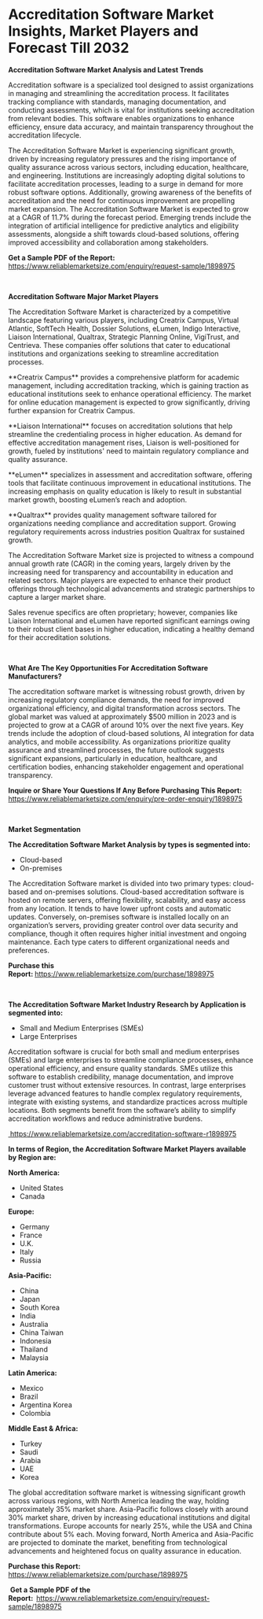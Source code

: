 <p><h1>Accreditation Software Market Insights, Market Players and Forecast Till 2032</h1></p><p><strong>Accreditation Software Market Analysis and Latest Trends</strong></p>
<p><p>Accreditation software is a specialized tool designed to assist organizations in managing and streamlining the accreditation process. It facilitates tracking compliance with standards, managing documentation, and conducting assessments, which is vital for institutions seeking accreditation from relevant bodies. This software enables organizations to enhance efficiency, ensure data accuracy, and maintain transparency throughout the accreditation lifecycle.</p><p>The Accreditation Software Market is experiencing significant growth, driven by increasing regulatory pressures and the rising importance of quality assurance across various sectors, including education, healthcare, and engineering. Institutions are increasingly adopting digital solutions to facilitate accreditation processes, leading to a surge in demand for more robust software options. Additionally, growing awareness of the benefits of accreditation and the need for continuous improvement are propelling market expansion. The Accreditation Software Market is expected to grow at a CAGR of 11.7% during the forecast period. Emerging trends include the integration of artificial intelligence for predictive analytics and eligibility assessments, alongside a shift towards cloud-based solutions, offering improved accessibility and collaboration among stakeholders.</p></p>
<p><strong>Get a Sample PDF of the Report:&nbsp;</strong> <a href="https://www.reliablemarketsize.com/enquiry/request-sample/1898975?utm_campaign=3556&utm_medium=2&utm_source=Github&utm_content=ia&utm_term=19042025&utm_id=accreditation-software">https://www.reliablemarketsize.com/enquiry/request-sample/1898975</a></p>
<p>&nbsp;</p>
<p><strong>Accreditation Software Major Market Players</strong></p>
<p><p>The Accreditation Software Market is characterized by a competitive landscape featuring various players, including Creatrix Campus, Virtual Atlantic, SoftTech Health, Dossier Solutions, eLumen, Indigo Interactive, Liaison International, Qualtrax, Strategic Planning Online, VigiTrust, and Centrieva. These companies offer solutions that cater to educational institutions and organizations seeking to streamline accreditation processes.</p><p>**Creatrix Campus** provides a comprehensive platform for academic management, including accreditation tracking, which is gaining traction as educational institutions seek to enhance operational efficiency. The market for online education management is expected to grow significantly, driving further expansion for Creatrix Campus.</p><p>**Liaison International** focuses on accreditation solutions that help streamline the credentialing process in higher education. As demand for effective accreditation management rises, Liaison is well-positioned for growth, fueled by institutions' need to maintain regulatory compliance and quality assurance.</p><p>**eLumen** specializes in assessment and accreditation software, offering tools that facilitate continuous improvement in educational institutions. The increasing emphasis on quality education is likely to result in substantial market growth, boosting eLumen’s reach and adoption.</p><p>**Qualtrax** provides quality management software tailored for organizations needing compliance and accreditation support. Growing regulatory requirements across industries position Qualtrax for sustained growth.</p><p>The Accreditation Software Market size is projected to witness a compound annual growth rate (CAGR) in the coming years, largely driven by the increasing need for transparency and accountability in education and related sectors. Major players are expected to enhance their product offerings through technological advancements and strategic partnerships to capture a larger market share.</p><p>Sales revenue specifics are often proprietary; however, companies like Liaison International and eLumen have reported significant earnings owing to their robust client bases in higher education, indicating a healthy demand for their accreditation solutions.</p></p>
<p>&nbsp;</p>
<p><strong>What Are The Key Opportunities For Accreditation Software Manufacturers?</strong></p>
<p><p>The accreditation software market is witnessing robust growth, driven by increasing regulatory compliance demands, the need for improved organizational efficiency, and digital transformation across sectors. The global market was valued at approximately $500 million in 2023 and is projected to grow at a CAGR of around 10% over the next five years. Key trends include the adoption of cloud-based solutions, AI integration for data analytics, and mobile accessibility. As organizations prioritize quality assurance and streamlined processes, the future outlook suggests significant expansions, particularly in education, healthcare, and certification bodies, enhancing stakeholder engagement and operational transparency.</p></p>
<p><strong>Inquire or Share Your Questions If Any Before Purchasing This Report:</strong> <a href="https://www.reliablemarketsize.com/enquiry/pre-order-enquiry/1898975?utm_campaign=3556&utm_medium=2&utm_source=Github&utm_content=ia&utm_term=19042025&utm_id=accreditation-software">https://www.reliablemarketsize.com/enquiry/pre-order-enquiry/1898975</a></p>
<p>&nbsp;</p>
<p><strong>Market Segmentation</strong></p>
<p><strong>The Accreditation Software Market Analysis by types is segmented into:</strong></p>
<p><ul><li>Cloud-based</li><li>On-premises</li></ul></p>
<p><p>The Accreditation Software market is divided into two primary types: cloud-based and on-premises solutions. Cloud-based accreditation software is hosted on remote servers, offering flexibility, scalability, and easy access from any location. It tends to have lower upfront costs and automatic updates. Conversely, on-premises software is installed locally on an organization’s servers, providing greater control over data security and compliance, though it often requires higher initial investment and ongoing maintenance. Each type caters to different organizational needs and preferences.</p></p>
<p><strong>Purchase this Report:&nbsp;</strong><a href="https://www.reliablemarketsize.com/purchase/1898975?utm_campaign=3556&utm_medium=2&utm_source=Github&utm_content=ia&utm_term=19042025&utm_id=accreditation-software">https://www.reliablemarketsize.com/purchase/1898975</a></p>
<p>&nbsp;</p>
<p><strong>The Accreditation Software Market Industry Research by Application is segmented into:</strong></p>
<p><ul><li>Small and Medium Enterprises (SMEs)</li><li>Large Enterprises</li></ul></p>
<p><p>Accreditation software is crucial for both small and medium enterprises (SMEs) and large enterprises to streamline compliance processes, enhance operational efficiency, and ensure quality standards. SMEs utilize this software to establish credibility, manage documentation, and improve customer trust without extensive resources. In contrast, large enterprises leverage advanced features to handle complex regulatory requirements, integrate with existing systems, and standardize practices across multiple locations. Both segments benefit from the software’s ability to simplify accreditation workflows and reduce administrative burdens.</p></p>
<p><a href="https://www.reliablemarketsize.com/accreditation-software-r1898975?utm_campaign=3556&utm_medium=2&utm_source=Github&utm_content=ia&utm_term=19042025&utm_id=accreditation-software">&nbsp;https://www.reliablemarketsize.com/accreditation-software-r1898975</a></p>
<p><strong>In terms of Region, the Accreditation Software Market Players available by Region are:</strong></p>
<p>
    <p> <strong> North America: </strong>
        <ul>
            <li>United States</li>
            <li>Canada</li>
        </ul>
        </p> 
    <p> <strong> Europe: </strong>
        <ul>
            <li>Germany</li>
            <li>France</li>
            <li>U.K.</li>
            <li>Italy</li>
            <li>Russia</li>
        </ul>
        </p> 
    <p> <strong> Asia-Pacific: </strong>
        <ul>
            <li>China</li>
            <li>Japan</li>
            <li>South Korea</li>
            <li>India</li>
            <li>Australia</li>
            <li>China Taiwan</li>
            <li>Indonesia</li>
            <li>Thailand</li>
            <li>Malaysia</li>
        </ul>
        </p> 
    <p> <strong> Latin America: </strong>
        <ul>
            <li>Mexico</li>
            <li>Brazil</li>
            <li>Argentina Korea</li>
            <li>Colombia</li>
        </ul>
        </p> 
    <p> <strong> Middle East & Africa: </strong>
        <ul>
            <li>Turkey</li>
            <li>Saudi</li>
            <li>Arabia</li>
            <li>UAE</li>
            <li>Korea</li>
        </ul>
    </p>
    </p>
<p><p>The global accreditation software market is witnessing significant growth across various regions, with North America leading the way, holding approximately 35% market share. Asia-Pacific follows closely with around 30% market share, driven by increasing educational institutions and digital transformations. Europe accounts for nearly 25%, while the USA and China contribute about 5% each. Moving forward, North America and Asia-Pacific are projected to dominate the market, benefiting from technological advancements and heightened focus on quality assurance in education.</p></p>
<p><strong>Purchase this Report: </strong><a href="https://www.reliablemarketsize.com/purchase/1898975?utm_campaign=3556&utm_medium=2&utm_source=Github&utm_content=ia&utm_term=19042025&utm_id=accreditation-software">https://www.reliablemarketsize.com/purchase/1898975</a></p>
<p>&nbsp;<strong>Get a Sample PDF of the Report:&nbsp;&nbsp;</strong><a href="https://www.reliablemarketsize.com/enquiry/request-sample/1898975?utm_campaign=3556&utm_medium=2&utm_source=Github&utm_content=ia&utm_term=19042025&utm_id=accreditation-software">https://www.reliablemarketsize.com/enquiry/request-sample/1898975</a></p>
<p><strong></strong></p>
<p><p></p><p></p><p></p></p>